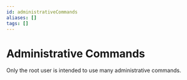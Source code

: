 ```yaml
---
id: administrativeCommands
aliases: []
tags: []
---
```


# Administrative Commands

Only the root user is intended to use many administrative commands.
